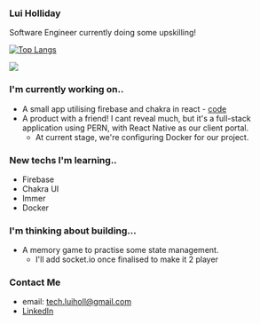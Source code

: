 

### Lui Holliday

Software Engineer currently doing some upskilling! 

[![Top Langs](https://github-readme-stats.vercel.app/api/top-langs/?username=luiHoll97&layout=compact)](https://github.com/luiHoll97/github-readme-stats)

![](https://komarev.com/ghpvc/?username=luiHoll97&color=ff69b4)


### I'm currently working on..

- A small app utilising firebase and chakra in react - [code](https://github.com/luiHoll97/fire-message)
- A product with a friend! I cant reveal much, but it's a full-stack application using PERN, with React Native as our client portal.
    - At current stage, we're configuring Docker for our project. 

### New techs I'm learning..
- Firebase
- Chakra UI
- Immer
- Docker

### I'm thinking about building...
- A memory game to practise some state management. 
    - I'll add socket.io once finalised to make it 2 player
### Contact Me

- email: tech.luiholl@gmail.com
- <a href= https://www.linkedin.com/in/lucien-holliday/> LinkedIn </a>

<!--
**luiHoll97/luiHoll97** is a ✨ _special_ ✨ repository because its `README.md` (this file) appears on your GitHub profile.

Here are some ideas to get you started:

- 🔭 I’m currently working on ...
- 🌱 I’m currently learning ...
- 👯 I’m looking to collaborate on ...
- 🤔 I’m looking for help with ...
- 💬 Ask me about ...
- 📫 How to reach me: ...
- 😄 Pronouns: ...
- ⚡ Fun fact: ...
-->
